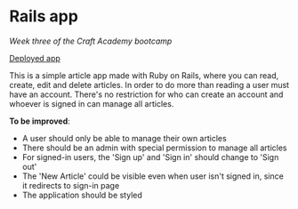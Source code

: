 # Rails app

*Week three of the Craft Academy bootcamp*

[Deployed app](https://immense-lake-16610.herokuapp.com/)

This is a simple article app made with Ruby on Rails, where you can read, create, edit and delete articles. In order to do more than reading a user must have an account. There's no restriction for who can create an account and whoever is signed in can manage all articles.

**To be improved**:
* A user should only be able to manage their own articles
* There should be an admin with special permission to manage all articles
* For signed-in users, the 'Sign up' and 'Sign in' should change to 'Sign out'
* The 'New Article' could be visible even when user isn't signed in, since it redirects to sign-in page
* The application should be styled
